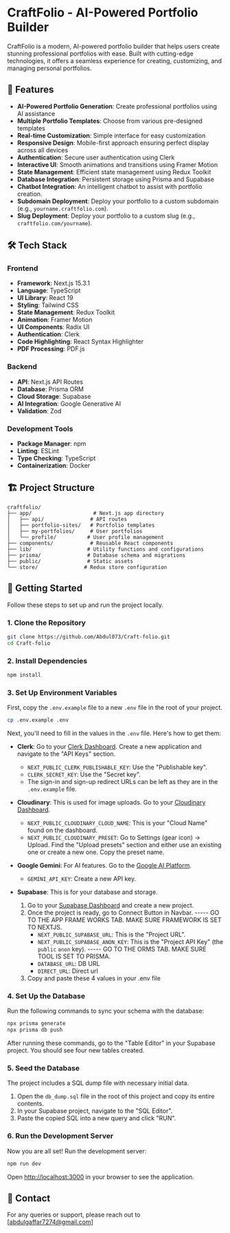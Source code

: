 # CraftFolio - AI-Powered Portfolio Builder

CraftFolio is a modern, AI-powered portfolio builder that helps users create stunning professional portfolios with ease. Built with cutting-edge technologies, it offers a seamless experience for creating, customizing, and managing personal portfolios.

## 🚀 Features

- **AI-Powered Portfolio Generation**: Create professional portfolios using AI assistance
- **Multiple Portfolio Templates**: Choose from various pre-designed templates
- **Real-time Customization**: Simple interface for easy customization
- **Responsive Design**: Mobile-first approach ensuring perfect display across all devices
- **Authentication**: Secure user authentication using Clerk
- **Interactive UI**: Smooth animations and transitions using Framer Motion
- **State Management**: Efficient state management using Redux Toolkit
- **Database Integration**: Persistent storage using Prisma and Supabase
- **Chatbot Integration**: An intelligent chatbot to assist with portfolio creation.
- **Subdomain Deployment**: Deploy your portfolio to a custom subdomain (e.g., `yourname.craftfolio.com`).
- **Slug Deployment**: Deploy your portfolio to a custom slug (e.g., `craftfolio.com/yourname`).

## 🛠️ Tech Stack

### Frontend

- **Framework**: Next.js 15.3.1
- **Language**: TypeScript
- **UI Library**: React 19
- **Styling**: Tailwind CSS
- **State Management**: Redux Toolkit
- **Animation**: Framer Motion
- **UI Components**: Radix UI
- **Authentication**: Clerk
- **Code Highlighting**: React Syntax Highlighter
- **PDF Processing**: PDF.js

### Backend

- **API**: Next.js API Routes
- **Database**: Prisma ORM
- **Cloud Storage**: Supabase
- **AI Integration**: Google Generative AI
- **Validation**: Zod

### Development Tools

- **Package Manager**: npm
- **Linting**: ESLint
- **Type Checking**: TypeScript
- **Containerization**: Docker

## 🏗️ Project Structure

```
craftfolio/
├── app/                    # Next.js app directory
│   ├── api/               # API routes
│   ├── portfolio-sites/   # Portfolio templates
│   ├── my-portfolios/     # User portfolios
│   └── profile/          # User profile management
├── components/            # Reusable React components
├── lib/                  # Utility functions and configurations
├── prisma/               # Database schema and migrations
├── public/               # Static assets
└── store/               # Redux store configuration
```

## 🚀 Getting Started

Follow these steps to set up and run the project locally.

### 1. Clone the Repository

```bash
git clone https://github.com/Abdul073/Craft-folio.git
cd Craft-folio
```

### 2. Install Dependencies

```bash
npm install
```

### 3. Set Up Environment Variables

First, copy the `.env.example` file to a new `.env` file in the root of your project.

```bash
cp .env.example .env
```

Next, you'll need to fill in the values in the `.env` file. Here's how to get them:

- **Clerk**: Go to your [Clerk Dashboard](https://dashboard.clerk.com/). Create a new application and navigate to the "API Keys" section.

  - `NEXT_PUBLIC_CLERK_PUBLISHABLE_KEY`: Use the "Publishable key".
  - `CLERK_SECRET_KEY`: Use the "Secret key".
  - The sign-in and sign-up redirect URLs can be left as they are in the `.env.example` file.

- **Cloudinary**: This is used for image uploads. Go to your [Cloudinary Dashboard](https://cloudinary.com/console).

  - `NEXT_PUBLIC_CLOUDINARY_CLOUD_NAME`: This is your "Cloud Name" found on the dashboard.
  - `NEXT_PUBLIC_CLOUDINARY_PRESET`: Go to Settings (gear icon) -> Upload. Find the "Upload presets" section and either use an existing one or create a new one. Copy the preset name.

- **Google Gemini**: For AI features. Go to the [Google AI Platform](https://makersuite.google.com/app/apikey).

  - `GEMINI_API_KEY`: Create a new API key.

- **Supabase**: This is for your database and storage.
  1.  Go to your [Supabase Dashboard](https://app.supabase.io/) and create a new project.
  2.  Once the project is ready, go to Connect Button in Navbar.
      ----- GO TO THE APP FRAME WORKS TAB. MAKE SURE FRAMEWORK IS SET TO NEXTJS.
      - `NEXT_PUBLIC_SUPABASE_URL`: This is the "Project URL".
      - `NEXT_PUBLIC_SUPABASE_ANON_KEY`: This is the "Project API Key" (the `public` `anon` key).
        ----- GO TO THE ORMS TAB. MAKE SURE TOOL IS SET TO PRISMA.
      - `DATABASE_URL`: DB URL
      - `DIRECT_URL`: Direct url
  3.  Copy and paste these 4 values in your .env file

### 4. Set Up the Database

Run the following commands to sync your schema with the database:

```bash
npx prisma generate
npx prisma db push
```

After running these commands, go to the "Table Editor" in your Supabase project. You should see four new tables created.

### 5. Seed the Database

The project includes a SQL dump file with necessary initial data.

1.  Open the `db_dump.sql` file in the root of this project and copy its entire contents.
2.  In your Supabase project, navigate to the "SQL Editor".
3.  Paste the copied SQL into a new query and click "RUN".

### 6. Run the Development Server

Now you are all set! Run the development server:

```bash
npm run dev
```

Open [http://localhost:3000](http://localhost:3000) in your browser to see the application.

## 📧 Contact

For any queries or support, please reach out to [abdulgaffar7274@gmail.com]
